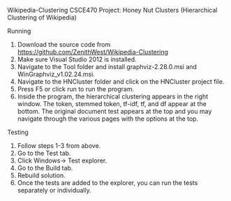 Wikipedia-Clustering
CSCE470 Project: Honey Nut Clusters (Hierarchical Clustering of Wikipedia)

Running
1.	Download the source code from https://github.com/ZenithWest/Wikipedia-Clustering
2.	Make sure Visual Studio 2012 is installed.
3.	Navigate to the Tool folder and install graphviz-2.28.0.msi and WinGraphviz_v1.02.24.msi.
4.	Navigate to the HNCluster folder and click on the HNCluster project file.
5.	Press F5 or click run to run the program.
6.	Inside the program, the hierarchical clustering appears in the right window. The token, stemmed token, tf-idf, 
tf, and df appear at the bottom. The original document test appears at the top and you may navigate through the various pages with the options at the top.
 
Testing
1.	Follow steps 1-3 from above.
2.	Go to the Test tab.
3.	Click Windows-> Test explorer.
4.	Go to the Build tab.
5.	Rebuild solution.
6.	Once the tests are added to the explorer, you can run the tests separately or individually.

